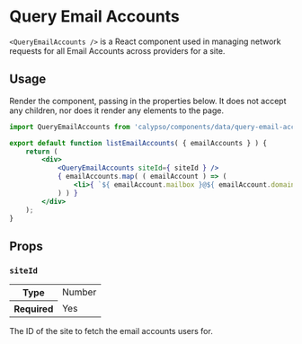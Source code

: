 # Query Email Accounts

`<QueryEmailAccounts />` is a React component used in managing network requests for all Email Accounts across providers for a site.

## Usage

Render the component, passing in the properties below. It does not accept any children, nor does it render any elements to the page.

```jsx
import QueryEmailAccounts from 'calypso/components/data/query-email-accounts';

export default function listEmailAccounts( { emailAccounts } ) {
	return (
		<div>
			<QueryEmailAccounts siteId={ siteId } />
			{ emailAccounts.map( ( emailAccount ) => (
				<li>{ `${ emailAccount.mailbox }@${ emailAccount.domain }` }</li>
			) ) }
		</div>
	);
}
```

## Props

### `siteId`

<table>
	<tr><th>Type</th><td>Number</td></tr>
	<tr><th>Required</th><td>Yes</td></tr>
</table>

The ID of the site to fetch the email accounts users for.
